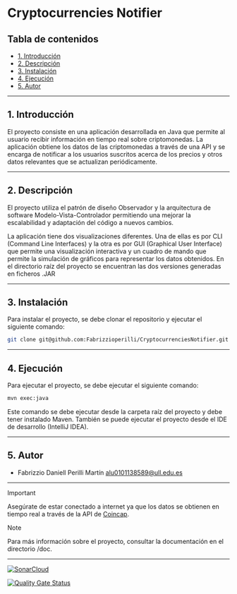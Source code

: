 # Cryptocurrencies Notifier

## Tabla de contenidos

- [1. Introducción](#Introducción)
- [2. Descripción](#Descripción)
- [3. Instalación](#Instalación)
- [4. Ejecución](#Ejecución)
- [5. Autor](#Autor)

---

## 1. Introducción

El proyecto consiste en una aplicación desarrollada en Java 
que permite al usuario recibir información en tiempo real sobre criptomonedas. 
La aplicación obtiene los datos de las criptomonedas a través de una API 
y se encarga de notificar a los usuarios suscritos acerca de los precios y otros datos 
relevantes que se actualizan periódicamente.

---

## 2. Descripción 

El proyecto utiliza el patrón de diseño Observador y la arquitectura de software Modelo-Vista-Controlador
permitiendo una mejorar la escalabilidad y adaptación del código a nuevos cambios.

La aplicación tiene dos visualizaciones diferentes. Una de ellas es por CLI (Command Line Interfaces)
y la otra es por GUI (Graphical User Interface) que permite una visualización interactiva y
un cuadro de mando que permite la simulación de gráficos para representar los datos obtenidos. En el directorio raíz del proyecto se encuentran las dos versiones generadas en ficheros .JAR

----

## 3. Instalación

Para instalar el proyecto, se debe clonar el repositorio y ejecutar el siguiente comando:

```bash
git clone git@github.com:Fabrizzioperilli/CryptocurrenciesNotifier.git
```
---

## 4. Ejecución

Para ejecutar el proyecto, se debe ejecutar el siguiente comando:

```bash
mvn exec:java
```

Este comando se debe ejecutar desde la carpeta raíz del proyecto y debe tener instalado Maven. También se puede ejecutar el proyecto desde el IDE de desarrollo (IntelliJ IDEA).

---


## 5. Autor

- Fabrizzio Daniell Perilli Martín alu0101138589@ull.edu.es

---

> [!IMPORTANT]
> Asegúrate de estar conectado a internet ya que los datos se obtienen en tiempo real a través
> de la API de [Coincap](https://coincap.io).


> [!NOTE]
> Para más información sobre el proyecto, consultar la documentación en el directorio /doc.

---

[![SonarCloud](https://sonarcloud.io/images/project_badges/sonarcloud-white.svg)](https://sonarcloud.io/summary/new_code?id=Fabrizzioperilli_CryptocurrenciesNotifier)

[![Quality Gate Status](https://sonarcloud.io/api/project_badges/measure?project=Fabrizzioperilli_CryptocurrenciesNotifier&metric=alert_status)](https://sonarcloud.io/summary/new_code?id=Fabrizzioperilli_CryptocurrenciesNotifier)

